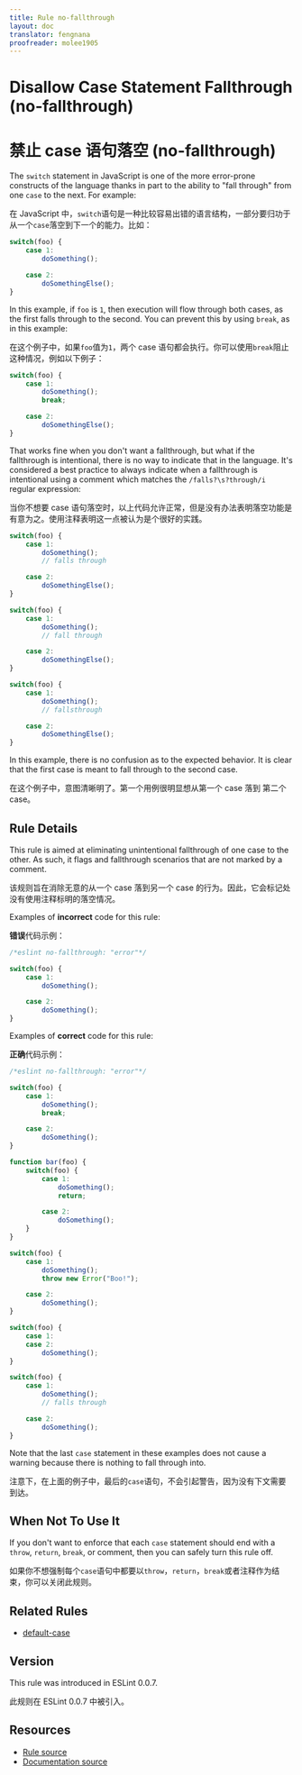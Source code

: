 ```yaml
---
title: Rule no-fallthrough
layout: doc
translator: fengnana
proofreader: molee1905
---
```

<!-- Note: No pull requests accepted for this file. See README.md in the root directory for details. -->

# Disallow Case Statement Fallthrough (no-fallthrough)

# 禁止 case 语句落空 (no-fallthrough)

The `switch` statement in JavaScript is one of the more error-prone constructs of the language thanks in part to the ability to "fall through" from one `case` to the next. For example:

在 JavaScript 中，`switch`语句是一种比较容易出错的语言结构，一部分要归功于从一个`case`落空到下一个的能力。比如：

```js
switch(foo) {
    case 1:
        doSomething();

    case 2:
        doSomethingElse();
}
```

In this example, if `foo` is `1`, then execution will flow through both cases, as the first falls through to the second. You can prevent this by using `break`, as in this example:

在这个例子中，如果`foo`值为`1`，两个 case 语句都会执行。你可以使用`break`阻止这种情况，例如以下例子：

```js
switch(foo) {
    case 1:
        doSomething();
        break;

    case 2:
        doSomethingElse();
}
```

That works fine when you don't want a fallthrough, but what if the fallthrough is intentional, there is no way to indicate that in the language. It's considered a best practice to always indicate when a fallthrough is intentional using a comment which matches the `/falls?\s?through/i` regular expression:

当你不想要 case 语句落空时，以上代码允许正常，但是没有办法表明落空功能是有意为之。使用注释表明这一点被认为是个很好的实践。

```js
switch(foo) {
    case 1:
        doSomething();
        // falls through

    case 2:
        doSomethingElse();
}

switch(foo) {
    case 1:
        doSomething();
        // fall through

    case 2:
        doSomethingElse();
}

switch(foo) {
    case 1:
        doSomething();
        // fallsthrough

    case 2:
        doSomethingElse();
}
```

In this example, there is no confusion as to the expected behavior. It is clear that the first case is meant to fall through to the second case.

在这个例子中，意图清晰明了。第一个用例很明显想从第一个 case 落到 第二个 case。

## Rule Details

This rule is aimed at eliminating unintentional fallthrough of one case to the other. As such, it flags and fallthrough scenarios that are not marked by a comment.

该规则旨在消除无意的从一个 case 落到另一个 case 的行为。因此，它会标记处没有使用注释标明的落空情况。

Examples of **incorrect** code for this rule:

**错误**代码示例：

```js
/*eslint no-fallthrough: "error"*/

switch(foo) {
    case 1:
        doSomething();

    case 2:
        doSomething();
}
```

Examples of **correct** code for this rule:

**正确**代码示例：

```js
/*eslint no-fallthrough: "error"*/

switch(foo) {
    case 1:
        doSomething();
        break;

    case 2:
        doSomething();
}

function bar(foo) {
    switch(foo) {
        case 1:
            doSomething();
            return;

        case 2:
            doSomething();
    }
}

switch(foo) {
    case 1:
        doSomething();
        throw new Error("Boo!");

    case 2:
        doSomething();
}

switch(foo) {
    case 1:
    case 2:
        doSomething();
}

switch(foo) {
    case 1:
        doSomething();
        // falls through

    case 2:
        doSomething();
}
```

Note that the last `case` statement in these examples does not cause a warning because there is nothing to fall through into.

注意下，在上面的例子中，最后的`case`语句，不会引起警告，因为没有下文需要到达。

## When Not To Use It

If you don't want to enforce that each `case` statement should end with a `throw`, `return`, `break`, or comment, then you can safely turn this rule off.

如果你不想强制每个`case`语句中都要以`throw`，`return`，`break`或者注释作为结束，你可以关闭此规则。

## Related Rules

* [default-case](default-case)

## Version

This rule was introduced in ESLint 0.0.7.

此规则在 ESLint 0.0.7 中被引入。

## Resources

* [Rule source](https://github.com/eslint/eslint/tree/master/lib/rules/no-fallthrough.js)
* [Documentation source](https://github.com/eslint/eslint/tree/master/docs/rules/no-fallthrough.md)
